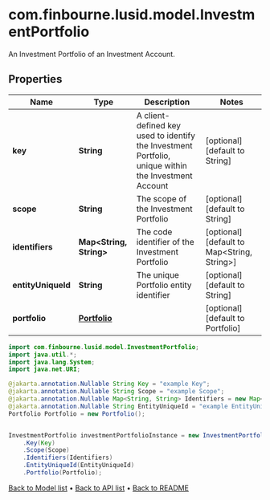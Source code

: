 # com.finbourne.lusid.model.InvestmentPortfolio
An Investment Portfolio of an Investment Account.

## Properties

Name | Type | Description | Notes
------------ | ------------- | ------------- | -------------
**key** | **String** | A client-defined key used to identify the Investment Portfolio, unique within the Investment Account | [optional] [default to String]
**scope** | **String** | The scope of the Investment Portfolio | [optional] [default to String]
**identifiers** | **Map&lt;String, String&gt;** | The code identifier of the Investment Portfolio | [optional] [default to Map<String, String>]
**entityUniqueId** | **String** | The unique Portfolio entity identifier | [optional] [default to String]
**portfolio** | [**Portfolio**](Portfolio.md) |  | [optional] [default to Portfolio]

```java
import com.finbourne.lusid.model.InvestmentPortfolio;
import java.util.*;
import java.lang.System;
import java.net.URI;

@jakarta.annotation.Nullable String Key = "example Key";
@jakarta.annotation.Nullable String Scope = "example Scope";
@jakarta.annotation.Nullable Map<String, String> Identifiers = new Map<String, String>();
@jakarta.annotation.Nullable String EntityUniqueId = "example EntityUniqueId";
Portfolio Portfolio = new Portfolio();


InvestmentPortfolio investmentPortfolioInstance = new InvestmentPortfolio()
    .Key(Key)
    .Scope(Scope)
    .Identifiers(Identifiers)
    .EntityUniqueId(EntityUniqueId)
    .Portfolio(Portfolio);
```


[Back to Model list](../README.md#documentation-for-models) &#8226; [Back to API list](../README.md#documentation-for-api-endpoints) &#8226; [Back to README](../README.md)
